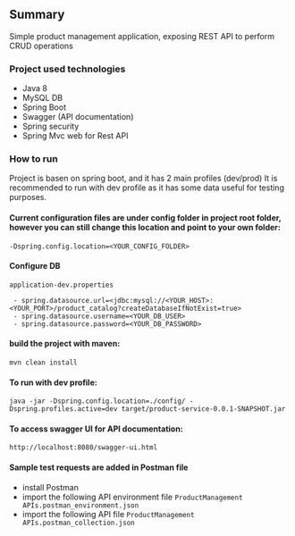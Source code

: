 ## Summary

Simple product management application, exposing REST API to perform CRUD operations

### Project used technologies
 - Java 8
 - MySQL DB
 - Spring Boot
 - Swagger (API documentation)
 - Spring security
 - Spring Mvc web for Rest API



### How to run

Project is basen on spring boot, and it has 2 main profiles (dev/prod)
It is recommended to run with dev profile as it has some data useful for testing purposes.

#### Current configuration files are under config folder in project root folder, however you can still change this location and point to your own folder:
```
-Dspring.config.location=<YOUR_CONFIG_FOLDER>
```
#### Configure DB  
```application-dev.properties```

	 - spring.datasource.url=<jdbc:mysql://<YOUR_HOST>:<YOUR_PORT>/product_catalog?createDatabaseIfNotExist=true>
	 - spring.datasource.username=<YOUR_DB_USER> 
	 - spring.datasource.password=<YOUR_DB_PASSWORD>

#### build the project with maven:

```
mvn clean install
```

#### To run with dev profile:

```
java -jar -Dspring.config.location=./config/ -Dspring.profiles.active=dev target/product-service-0.0.1-SNAPSHOT.jar
```

#### To access swagger UI for API documentation:

```
http://localhost:8080/swagger-ui.html
```

#### Sample test requests are added in Postman file
 - install Postman 
 - import the following API environment file 
	```ProductManagement APIs.postman_environment.json```
 - import the following API file 
	```ProductManagement APIs.postman_collection.json```
 